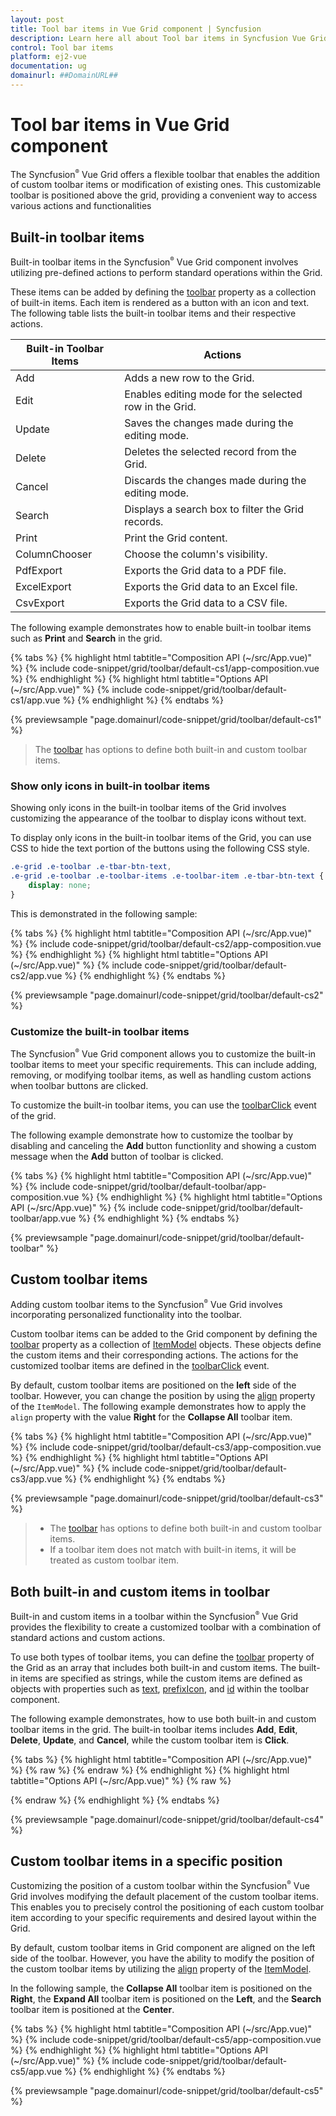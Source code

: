 ```yaml
---
layout: post
title: Tool bar items in Vue Grid component | Syncfusion
description: Learn here all about Tool bar items in Syncfusion Vue Grid component of Syncfusion Essential JS 2 and more.
control: Tool bar items 
platform: ej2-vue
documentation: ug
domainurl: ##DomainURL##
---
```


# Tool bar items in Vue Grid component

The Syncfusion<sup style="font-size:70%">&reg;</sup> Vue Grid offers a flexible toolbar that enables the addition of custom toolbar items or modification of existing ones. This customizable toolbar is positioned above the grid, providing a convenient way to access various actions and functionalities

## Built-in toolbar items

Built-in toolbar items in the Syncfusion<sup style="font-size:70%">&reg;</sup> Vue Grid component involves utilizing pre-defined actions to perform standard operations within the Grid.

These items can be added by defining the [toolbar](https://ej2.syncfusion.com/vue/documentation/api/grid/#toolbar) property as a collection of built-in items. Each item is rendered as a button with an icon and text. The following table lists the built-in toolbar items and their respective actions.

| Built-in Toolbar Items | Actions |
|------------------------|---------|
| Add | Adds a new row to the Grid.|
| Edit | Enables editing mode for the selected row in the Grid.|
| Update | Saves the changes made during the editing mode.|
| Delete | Deletes the selected record from the Grid.|
| Cancel | Discards the changes made during the editing mode.|
| Search | Displays a search box to filter the Grid records.|
| Print | Print the Grid content.|
| ColumnChooser | Choose the column's visibility.|
| PdfExport | Exports the Grid data to a PDF file.|
| ExcelExport | Exports the Grid data to an Excel file.|
| CsvExport | Exports the Grid data to a CSV file.|

The following example demonstrates how to enable built-in toolbar items such as **Print** and **Search** in the grid.

{% tabs %}
{% highlight html tabtitle="Composition API (~/src/App.vue)" %}
{% include code-snippet/grid/toolbar/default-cs1/app-composition.vue %}
{% endhighlight %}
{% highlight html tabtitle="Options API (~/src/App.vue)" %}
{% include code-snippet/grid/toolbar/default-cs1/app.vue %}
{% endhighlight %}
{% endtabs %}
        
{% previewsample "page.domainurl/code-snippet/grid/toolbar/default-cs1" %}

> The [toolbar](https://ej2.syncfusion.com/vue/documentation/api/grid/#toolbar) has options to define both built-in and custom toolbar items.

### Show only icons in built-in toolbar items

Showing only icons in the built-in toolbar items of the Grid involves customizing the appearance of the toolbar to display icons without text.

To display only icons in the built-in toolbar items of the Grid, you can use CSS to hide the text portion of the buttons using the following CSS style.

```css
.e-grid .e-toolbar .e-tbar-btn-text, 
.e-grid .e-toolbar .e-toolbar-items .e-toolbar-item .e-tbar-btn-text {
    display: none;   
}
```

This is demonstrated in the following sample:

{% tabs %}
{% highlight html tabtitle="Composition API (~/src/App.vue)" %}
{% include code-snippet/grid/toolbar/default-cs2/app-composition.vue %}
{% endhighlight %}
{% highlight html tabtitle="Options API (~/src/App.vue)" %}
{% include code-snippet/grid/toolbar/default-cs2/app.vue %}
{% endhighlight %}
{% endtabs %}
        
{% previewsample "page.domainurl/code-snippet/grid/toolbar/default-cs2" %}

### Customize the built-in toolbar items

The Syncfusion<sup style="font-size:70%">&reg;</sup> Vue Grid component allows you to customize the built-in toolbar items to meet your specific requirements. This can include adding, removing, or modifying toolbar items, as well as handling custom actions when toolbar buttons are clicked.

To customize the built-in toolbar items, you can use the [toolbarClick](https://ej2.syncfusion.com/vue/documentation/api/grid/#toolbarclick) event of the grid.

The following example demonstrate how to customize the toolbar by disabling and canceling the **Add** button functionlity and showing a custom message when the **Add** button of toolbar is clicked.

{% tabs %}
{% highlight html tabtitle="Composition API (~/src/App.vue)" %}
{% include code-snippet/grid/toolbar/default-toolbar/app-composition.vue %}
{% endhighlight %}
{% highlight html tabtitle="Options API (~/src/App.vue)" %}
{% include code-snippet/grid/toolbar/default-toolbar/app.vue %}
{% endhighlight %}
{% endtabs %}
        
{% previewsample "page.domainurl/code-snippet/grid/toolbar/default-toolbar" %}

## Custom toolbar items

Adding custom toolbar items to the Syncfusion<sup style="font-size:70%">&reg;</sup> Vue Grid involves incorporating personalized functionality into the toolbar.

Custom toolbar items can be added to the Grid component by defining the [toolbar](https://ej2.syncfusion.com/vue/documentation/api/grid/#toolbar) property as a collection of [ItemModel](https://ej2.syncfusion.com/vue/documentation/api/toolbar/itemModel) objects. These objects define the custom items and their corresponding actions. The actions for the customized toolbar items are defined in the [toolbarClick](https://ej2.syncfusion.com/vue/documentation/api/grid/#toolbarclick) event.

By default, custom toolbar items are positioned on the **left** side of the toolbar. However, you can change the position by using the [align](https://ej2.syncfusion.com/vue/documentation/api/toolbar/itemModel/#align) property of the `ItemModel`. The following example demonstrates how to apply the `align` property with the value **Right** for the **Collapse All** toolbar item.

{% tabs %}
{% highlight html tabtitle="Composition API (~/src/App.vue)" %}
{% include code-snippet/grid/toolbar/default-cs3/app-composition.vue %}
{% endhighlight %}
{% highlight html tabtitle="Options API (~/src/App.vue)" %}
{% include code-snippet/grid/toolbar/default-cs3/app.vue %}
{% endhighlight %}
{% endtabs %}
        
{% previewsample "page.domainurl/code-snippet/grid/toolbar/default-cs3" %}

> * The [toolbar](https://ej2.syncfusion.com/vue/documentation/api/grid/#toolbar) has options to define both built-in and custom toolbar items.
> * If a toolbar item does not match with built-in items, it will be treated as custom toolbar item.

## Both built-in and custom items in toolbar

Built-in and custom items in a toolbar within the Syncfusion<sup style="font-size:70%">&reg;</sup> Vue Grid provides the flexibility to create a customized toolbar with a combination of standard actions and custom actions.

To use both types of toolbar items, you can define the [toolbar](https://ej2.syncfusion.com/vue/documentation/api/grid/#toolbar) property of the Grid as an array that includes both built-in and custom items. The built-in items are specified as strings, while the custom items are defined as objects with properties such as [text](https://ej2.syncfusion.com/vue/documentation/api/toolbar/itemModel/#text), [prefixIcon](https://ej2.syncfusion.com/vue/documentation/api/toolbar/itemModel/#prefixicon), and [id](https://ej2.syncfusion.com/vue/documentation/api/toolbar/itemModel/#id) within the toolbar component.

The following example demonstrates, how to use both built-in and custom toolbar items in the grid. The built-in toolbar items includes **Add**, **Edit**, **Delete**, **Update**, and **Cancel**, while the custom toolbar item is **Click**.

{% tabs %}
{% highlight html tabtitle="Composition API (~/src/App.vue)" %}
{% raw %}
<template>
  <div id="app">
    <div style="margin-left:180px">
      <p style="color:red;" id="message">{{ message }}</p>
    </div>
    <ejs-grid ref='grid' :dataSource='data' height='200px' :editSettings='editSettings' :toolbar='toolbar'
      :toolbarClick='clickHandler'>
      <e-columns>
        <e-column field='OrderID' headerText='Order ID' textAlign='Right' :isPrimaryKey='true'
          :validationRules='orderIDRules' width=90></e-column>
        <e-column field='CustomerID' headerText='Customer ID' width=100></e-column>
        <e-column field='ShipCity' headerText='Ship City' width=100></e-column>
        <e-column field='ShipName' headerText='Ship Name' width=120></e-column>
      </e-columns>
    </ejs-grid>
  </div>
</template>
<script setup>
import { provide, ref } from "vue";
import { GridComponent as EjsGrid, ColumnDirective as EColumn, ColumnsDirective as EColumns, Toolbar, Edit } from "@syncfusion/ej2-vue-grids";
import { data } from './datasource.js';
const message = ref(null);
const orderIDRules = { required: true };
const editSettings = { allowEditing: true, allowAdding: true, allowDeleting: true };
const toolbar = [
  'Add', 'Edit', 'Delete', 'Update', 'Cancel',
  { text: 'Click', tooltipText: 'Click', prefixIcon: 'e-expand', id: 'Click' }
];
const clickHandler = function (args) {
  if (args.item.id === 'Click') {
    message.value = `Custom Toolbar Clicked`;
  }
}
provide('grid', [Toolbar, Edit]);
</script>
<style>
@import "../node_modules/@syncfusion/ej2-base/styles/tailwind.css";
@import "../node_modules/@syncfusion/ej2-buttons/styles/tailwind.css";
@import "../node_modules/@syncfusion/ej2-calendars/styles/tailwind.css";
@import "../node_modules/@syncfusion/ej2-dropdowns/styles/tailwind.css";
@import "../node_modules/@syncfusion/ej2-inputs/styles/tailwind.css";
@import "../node_modules/@syncfusion/ej2-navigations/styles/tailwind.css";
@import "../node_modules/@syncfusion/ej2-popups/styles/tailwind.css";
@import "../node_modules/@syncfusion/ej2-splitbuttons/styles/tailwind.css";
@import "../node_modules/@syncfusion/ej2-vue-grids/styles/tailwind.css";
</style>
{% endraw %}
{% endhighlight %}
{% highlight html tabtitle="Options API (~/src/App.vue)" %}
{% raw %}
<template>
  <div id="app">
    <div style="margin-left:180px"><p style="color:red;" id="message">{{ message }}</p></div>
    <ejs-grid ref='grid' :dataSource='data' height='200px' :editSettings='editSettings' :toolbar='toolbar' :toolbarClick='clickHandler'>
      <e-columns>
        <e-column field='OrderID' headerText='Order ID' textAlign='Right' :isPrimaryKey='true' :validationRules='orderIDRules' width=90></e-column>
        <e-column field='CustomerID' headerText='Customer ID' width=100></e-column>
        <e-column field='ShipCity' headerText='Ship City' width=100></e-column>
        <e-column field='ShipName' headerText='Ship Name' width=120></e-column>
      </e-columns>
    </ejs-grid>
  </div>
</template>
<script>

import { GridComponent, ColumnsDirective, ColumnDirective, Toolbar, Edit } from "@syncfusion/ej2-vue-grids";
import { data } from './datasource.js';
export default {
name: "App",
components: {
"ejs-grid":GridComponent,
"e-columns":ColumnsDirective,
"e-column":ColumnDirective
},
  data() {
    return {
      data: data,
      message:'',
      orderIDRules: { required: true },
      editSettings: { allowEditing: true, allowAdding: true, allowDeleting: true },
      toolbar: [
        'Add', 'Edit', 'Delete', 'Update', 'Cancel', 
        { text: 'Click', tooltipText: 'Click', prefixIcon: 'e-expand', id: 'Click' }
      ]
    };
  },
  methods: {
      clickHandler: function(args) {
        if (args.item.id === 'Click') {
          this.message = `Custom Toolbar Clicked`;
        }
    }
  },
  provide: {
      grid: [Toolbar, Edit]
  }
}
</script>
<style>
  @import "../node_modules/@syncfusion/ej2-base/styles/tailwind.css";
  @import "../node_modules/@syncfusion/ej2-buttons/styles/tailwind.css";
  @import "../node_modules/@syncfusion/ej2-calendars/styles/tailwind.css";
  @import "../node_modules/@syncfusion/ej2-dropdowns/styles/tailwind.css";
  @import "../node_modules/@syncfusion/ej2-inputs/styles/tailwind.css";
  @import "../node_modules/@syncfusion/ej2-navigations/styles/tailwind.css";
  @import "../node_modules/@syncfusion/ej2-popups/styles/tailwind.css";
  @import "../node_modules/@syncfusion/ej2-splitbuttons/styles/tailwind.css";
  @import "../node_modules/@syncfusion/ej2-vue-grids/styles/tailwind.css";
</style>
{% endraw %}
{% endhighlight %}
{% endtabs %}
        
{% previewsample "page.domainurl/code-snippet/grid/toolbar/default-cs4" %}

## Custom toolbar items in a specific position

Customizing the position of a custom toolbar within the Syncfusion<sup style="font-size:70%">&reg;</sup> Vue Grid involves modifying the default placement of the custom toolbar items. This enables you to precisely control the positioning of each custom toolbar item according to your specific requirements and desired layout within the Grid.

By default, custom toolbar items in Grid component are aligned on the left side of the toolbar. However, you have the ability to modify the position of the custom toolbar items by utilizing the [align](https://ej2.syncfusion.com/vue/documentation/api/toolbar/itemModel#align) property of the [ItemModel](https://ej2.syncfusion.com/vue/documentation/api/toolbar/itemModel).

In the following sample, the **Collapse All** toolbar item is positioned on the **Right**, the **Expand All** toolbar item is positioned on the **Left**, and the **Search** toolbar item is positioned at the **Center**.

{% tabs %}
{% highlight html tabtitle="Composition API (~/src/App.vue)" %}
{% include code-snippet/grid/toolbar/default-cs5/app-composition.vue %}
{% endhighlight %}
{% highlight html tabtitle="Options API (~/src/App.vue)" %}
{% include code-snippet/grid/toolbar/default-cs5/app.vue %}
{% endhighlight %}
{% endtabs %}
        
{% previewsample "page.domainurl/code-snippet/grid/toolbar/default-cs5" %}